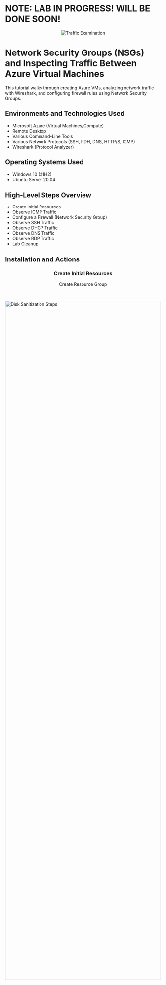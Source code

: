 <h1>NOTE: LAB IN PROGRESS! WILL BE DONE SOON!</h1>

<p align="center">
<img src="https://i.imgur.com/Ua7udoS.png" alt="Traffic Examination"/>
</p>

<h1>Network Security Groups (NSGs) and Inspecting Traffic Between Azure Virtual Machines</h1>
This tutorial walks through creating Azure VMs, analyzing network traffic with Wireshark, and configuring firewall rules using Network Security Groups. <br />

<h2>Environments and Technologies Used</h2>

- Microsoft Azure (Virtual Machines/Compute)
- Remote Desktop
- Various Command-Line Tools
- Various Network Protocols (SSH, RDH, DNS, HTTP/S, ICMP)
- Wireshark (Protocol Analyzer)

<h2>Operating Systems Used </h2>

- Windows 10 (21H2)
- Ubuntu Server 20.04

<h2>High-Level Steps Overview </h2>

- Create Initial Resources
- Observe ICMP Traffic
- Configure a Firewall (Network Security Group)
- Observe SSH Traffic
- Observe DHCP Traffic
- Observe DNS Traffic
- Observe RDP Traffic
- Lab Cleanup

<h2>Installation and Actions</h2>

<h3 align="center"> Create Initial Resources </h3>

<p align="center">
Create Resource Group
</p>
<br/>
<p>
<img src="https://i.imgur.com/vqCZYjo.png" height="75%" width="100%" alt="Disk Sanitization Steps"/>
</p>
<br/>

<h3 align="center"> Create Virtual Machines (put both in the previously created resource group) </h3>

<p align="center">
Create Windows 10 Virtual Machine (VM). Rename the Virtual Network (Vnet) but leave alone the Subnet. Put your username and password created onto a notepad txt file.
</p>
<br/>
<p>
<img src="https://i.imgur.com/J0lCZ2z.png" height="75%" width="100%" alt="Disk Sanitization Steps"/>
</p>
<p>
<img src="https://i.imgur.com/3W5FT1T.png" height="75%" width="100%" alt="Disk Sanitization Steps"/>
</p>
<br/>

<p align="center">
Create Linux (Ubuntu) Virtual Machine (VM). Select the previously created Resource Group and Virtual Network—the Virtual Network MUST BE THE SAME.
</p>
<br/>
<p>
<img src="https://i.imgur.com/3kteJHl.png" height="75%" width="100%" alt="Disk Sanitization Steps"/>
</p>
<br/>

<p align="center">
Ensure both VMs are in the same Virtual Network/Subnet
</p>
<br/>
<p>
<img src="https://i.imgur.com/5QRB9BK.png" height="75%" width="100%" alt="Disk Sanitization Steps"/>
</p>
<p>
<img src="https://i.imgur.com/ZJN5dkR.png" height="75%" width="100%" alt="Disk Sanitization Steps"/>
</p>
<br/>

<h3 align="center"> Observe ICMP Traffic </h3>

<p align="center">
Install Windows App then run the Windows 10 VM by using the public IP address from Azure.
</p>
<br/>
<p>
<img src="https://i.imgur.com/0NZNyOY.png" height="75%" width="100%" alt="Disk Sanitization Steps"/>
</p>
<br/>

<p align="center">
In Windows 10 VM Install Wireshark
</p>
<br/>
<p>
<img src="https://i.imgur.com/0NZNyOY.png" height="75%" width="100%" alt="Disk Sanitization Steps"/>
</p>
<br/>

<p align="center">
Open Wireshark and start packet capture. Filter for ICMP traffic only
</p>
<br/>
<p>
<img src="https://i.imgur.com/0NZNyOY.png" height="75%" width="100%" alt="Disk Sanitization Steps"/>
</p>
<br/>

<p align="center">
Retrieve the private IP address of the Ubuntu VM (linux-vm) from Azure and attempt to ping it from within the Windows 10 VM. Then observe ping requests and replies within WireShark.
</p>
<br/>
<p>
<img src="https://i.imgur.com/0NZNyOY.png" height="75%" width="100%" alt="Disk Sanitization Steps"/>
</p>
<br/>

<p align="center">
From Windows 10 VM attempt to ping a public website (ex: google.com)
</p>
<br/>
<p>
<img src="https://i.imgur.com/0NZNyOY.png" height="75%" width="100%" alt="Disk Sanitization Steps"/>
</p>
<br/>

<h3 align="center"> Configuring a Firewall (Network Security Group) </h3>
<h4 align="center"> Initiate a perpetual/non-stop ping from your Windows 10 VM to your Ubuntu VM.  </h3>

<p align="center">
Open the Network Security Group your Ubuntu VM is using and disable incoming (inbound) ICMP traffic
</p>
<br/>
<p>
<img src="https://i.imgur.com/0NZNyOY.png" height="75%" width="100%" alt="Disk Sanitization Steps"/>
</p>
<br/>

<p align="center">
Back in the Windows 10 VM, observe the ICMP traffic in WireShark and the command line Ping activity
</p>
<br/>
<p>
<img src="https://i.imgur.com/0NZNyOY.png" height="75%" width="100%" alt="Disk Sanitization Steps"/>
</p>
<br/>

<p align="center">
Re-enable ICMP traffic for the Network Security Group your Ubuntu VM is.
</p>
<br/>
<p>
<img src="https://i.imgur.com/0NZNyOY.png" height="75%" width="100%" alt="Disk Sanitization Steps"/>
</p>
<br/>

<p align="center">
Back in the Windows 10 VM, observe the ICMP traffic in WireShark and the command line Ping activity (should start working). Then stop the ping activity.
</p>
<br/>
<p>
<img src="https://i.imgur.com/0NZNyOY.png" height="75%" width="100%" alt="Disk Sanitization Steps"/>
</p>
<br/>

<h3 align="center">Observe DHCP Traffic</h3>

<p align="center">
Back in Wireshark, filter for DHCP traffic only.
</p>
<br/>
<p>
<img src="https://i.imgur.com/0NZNyOY.png" height="75%" width="100%" alt="Disk Sanitization Steps"/>
</p>
<br/>

<h4 align="center">From your Windows 10 VM, attempt to issue your VM a new IP address from the command line</h4>

<p align="center">
Open PowerShell as admin and run: ipconfig /renew. Then observe the DHCP traffic appearing in WireShark.
</p>
<br/>
<p>
<img src="https://i.imgur.com/0NZNyOY.png" height="75%" width="100%" alt="Disk Sanitization Steps"/>
</p>
<br/>

<h3 align="center">Observe DNS Traffic</h3>

<p align="center">
Back in Wireshark, filter for DNS traffic only.
</p>
<br/>
<p>
<img src="https://i.imgur.com/0NZNyOY.png" height="75%" width="100%" alt="Disk Sanitization Steps"/>
</p>
<br/>

<p align="center">
From your Windows 10 VM within a command line, use nslookup to see what google.com and disney.com’s IP addresses are. Then observe the DNS traffic slow being shown in WireShark.
</p>
<br/>
<p>
<img src="https://i.imgur.com/0NZNyOY.png" height="75%" width="100%" alt="Disk Sanitization Steps"/>
</p>
<br/>

<h3 align="center">Observe RDP Traffic</h3>

<p align="center">
Back in Wireshark, filter for RDP traffic only (tcp.port == 3389). Observe the immediate non-stop spam of traffic? Why do you think it’s non-stop spamming vs only showing traffic when you do an activity?
</p>
<br/>
<p>
<img src="https://i.imgur.com/0NZNyOY.png" height="75%" width="100%" alt="Disk Sanitization Steps"/>
</p>
<p align="center">
Answer: because the RDP (protocol) is constantly showing you a live stream from one computer to another, therefor traffic is always being transmitted
</p>
<br/>
<br/>

<h3 align="center">Lab Cleanup</h3>

<p align="center">
(1) Close Remote Desktop connection (2) Delete the Resource Group(s) created at the beginning of this lab (3) Verify Resource Group Deletion. This is done in order to save money. If you do not delete your resources your account will keep getting charged!
<br/>
<p>
<img src="https://i.imgur.com/0NZNyOY.png" height="75%" width="100%" alt="Disk Sanitization Steps"/>
</p>
<br/>

<p>In this lab, we learned essential networking and cloud skills, including setting up and managing Virtual Machines (VMs) in Microsoft Azure. We gained hands-on experience using Wireshark to capture and analyze network traffic for protocols like ICMP, SSH, DHCP, DNS, and RDP. Additionally, we practiced configuring firewall rules using Network Security Groups (NSGs) to control inbound traffic. These skills are crucial for cloud administration, network security, and troubleshooting network issues in real-world IT environments.
</p>

<br/>
<p>END OF TUTORIAL
</p>
